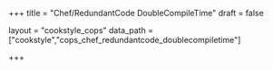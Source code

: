 +++
title = "Chef/RedundantCode DoubleCompileTime"
draft = false

layout = "cookstyle_cops"
data_path = ["cookstyle","cops_chef_redundantcode_doublecompiletime"]

+++

<!-- The content of this page is automatically generated from the
cops_chef_redundantcode_doublecompiletime.yml file in github.com/chef/cookstyle/blob/master/docs-chef-io/data/cookstyle/. -->
